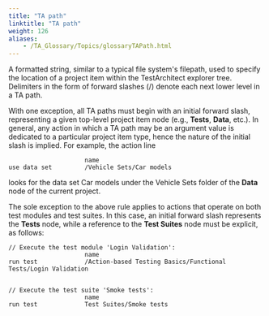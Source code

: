 ```yaml
--- 
title: "TA path"
linktitle: "TA path"
weight: 126
aliases: 
    - /TA_Glossary/Topics/glossaryTAPath.html
---
```


A formatted string, similar to a typical file system's filepath, used to specify the location of a project item within the TestArchitect explorer tree. Delimiters in the form of forward slashes \(/\) denote each next lower level in a TA path.

With one exception, all TA paths must begin with an initial forward slash, representing a given top-level project item node \(e.g., **Tests**, **Data**, etc.\). In general, any action in which a TA path may be an argument value is dedicated to a particular project item type, hence the nature of the initial slash is implied. For example, the action line

```
                     name          
use data set         /Vehicle Sets/Car models
```

looks for the data set Car models under the Vehicle Sets folder of the **Data** node of the current project.

The sole exception to the above rule applies to actions that operate on both test modules and test suites. In this case, an initial forward slash represents the **Tests** node, while a reference to the **Test Suites** node must be explicit, as follows:

```
// Execute the test module 'Login Validation':
                     name
run test             /Action-based Testing Basics/Functional Tests/Login Validation


// Execute the test suite 'Smoke tests':
                     name
run test             Test Suites/Smoke tests
```

